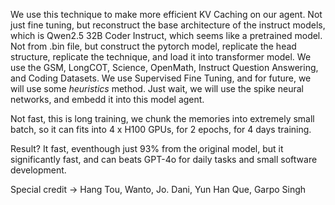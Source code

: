 We use this technique to make more efficient KV Caching on our agent.
Not just fine tuning, but reconstruct the base architecture of the instruct models, which is Qwen2.5 32B Coder Instruct, which seems like a pretrained model. Not from .bin file, but construct the pytorch model, replicate the head structure, replicate the technique, and load it into transformer model.
We use the GSM, LongCOT, Science, OpenMath, Instruct Question Answering, and Coding Datasets.
We use Supervised Fine Tuning, and for future, we will use some *heuristics* method. Just wait, we will use the spike neural networks, and embedd it into this model agent.

Not fast, this is long training, we chunk the memories into extremely small batch, so it can fits into 4 x H100 GPUs, for 2 epochs, for 4 days training.

Result? It fast, eventhough just 93% from the original model, but it significantly fast, and can beats GPT-4o for daily tasks and small software development.



Special credit -> Hang Tou, Wanto, Jo. Dani, Yun Han Que, Garpo Singh
